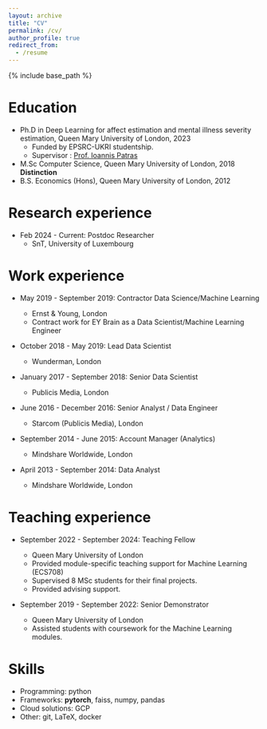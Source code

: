 ```yaml
---
layout: archive
title: "CV"
permalink: /cv/
author_profile: true
redirect_from:
  - /resume
---
```


{% include base_path %}

Education
======
* Ph.D in Deep Learning for affect estimation and mental illness severity estimation, Queen Mary University of London, 2023
  *  Funded by EPSRC-UKRI studentship.
  *  Supervisor : [Prof. Ioannis Patras](https://sites.google.com/view/ioannispatras/home)
* M.Sc Computer Science, Queen Mary University of London, 2018 **Distinction**
* B.S. Economics (Hons), Queen Mary University of London, 2012

Research experience
======
* Feb 2024 - Current: Postdoc Researcher
  * SnT, University of Luxembourg

Work experience
======
* May 2019 - September 2019: Contractor Data Science/Machine Learning
  * Ernst & Young, London
  * Contract work for EY Brain as a Data Scientist/Machine Learning Engineer
  
* October 2018 - May 2019: Lead Data Scientist
  * Wunderman, London
  
* January 2017 - September 2018: Senior Data Scientist
  * Publicis Media, London
  
* June 2016 - December 2016: Senior Analyst / Data Engineer
  * Starcom (Publicis Media), London

* September 2014 - June 2015: Account Manager (Analytics)
  * Mindshare Worldwide, London

* April 2013 - September 2014: Data Analyst
  * Mindshare Worldwide, London


Teaching experience
======
* September 2022 - September 2024: Teaching Fellow
  *  Queen Mary University of London
  *  Provided module-specific teaching support for Machine Learning (ECS708)
  * Supervised 8 MSc students for their final projects.
  * Provided advising support.

* September 2019 - September 2022: Senior Demonstrator
  *  Queen Mary University of London
  *  Assisted students with coursework for the Machine Learning modules.

Skills
======
* Programming: python
* Frameworks: **pytorch**, faiss, numpy, pandas
* Cloud solutions: GCP
* Other: git, LaTeX, docker

<!-- Publications
======
  <ul>{% for post in site.publications %}
    {% include archive-single-cv.html %}
  {% endfor %}</ul> -->
  
<!-- Talks
======
  <ul>{% for post in site.talks %}
    {% include archive-single-talk-cv.html %}
  {% endfor %}</ul>
  
Teaching
======
  <ul>{% for post in site.teaching %}
    {% include archive-single-cv.html %}
  {% endfor %}</ul>
  
Service and leadership
======
* Currently signed in to 43 different slack teams -->
